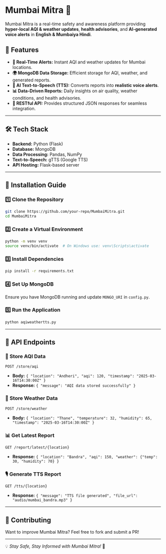 # Mumbai Mitra 🚀

Mumbai Mitra is a real-time safety and awareness platform providing **hyper-local AQI & weather updates**, **health advisories**, and **AI-generated voice alerts** in **English & Mumbaiya Hindi**.

## 🌟 Features
- **📡 Real-Time Alerts:** Instant AQI and weather updates for Mumbai locations.
- **🌍 MongoDB Data Storage:** Efficient storage for AQI, weather, and generated reports.
- **📢 AI Text-to-Speech (TTS):** Converts reports into **realistic voice alerts**.
- **📊 Data-Driven Reports:** Daily insights on air quality, weather conditions, and health advisories.
- **🔗 RESTful API:** Provides structured JSON responses for seamless integration.

---

## 🛠 Tech Stack
- **Backend:** Python (Flask)
- **Database:** MongoDB
- **Data Processing:** Pandas, NumPy
- **Text-to-Speech:** gTTS (Google TTS)
- **API Hosting:** Flask-based server

---

## 🚀 Installation Guide

### 1️⃣ Clone the Repository
```bash
git clone https://github.com/your-repo/MumbaiMitra.git
cd MumbaiMitra
```

### 2️⃣ Create a Virtual Environment
```bash
python -m venv venv
source venv/bin/activate  # On Windows use: venv\Scripts\activate
```

### 3️⃣ Install Dependencies
```bash
pip install -r requirements.txt
```

### 4️⃣ Set Up MongoDB
Ensure you have MongoDB running and update `MONGO_URI` in `config.py`.

### 5️⃣ Run the Application
```bash
python aqiweathertts.py
```

---

## 📡 API Endpoints

### 📝 Store AQI Data
```http
POST /store/aqi
```
- **Body:** `{ "location": "Andheri", "aqi": 120, "timestamp": "2025-03-16T14:30:00Z" }`
- **Response:** `{ "message": "AQI data stored successfully" }`

### 📝 Store Weather Data
```http
POST /store/weather
```
- **Body:** `{ "location": "Thane", "temperature": 32, "humidity": 65, "timestamp": "2025-03-16T14:30:00Z" }`

### 📊 Get Latest Report
```http
GET /report/latest/{location}
```
- **Response:** `{ "location": "Bandra", "aqi": 150, "weather": {"temp": 30, "humidity": 70} }`

### 🎙 Generate TTS Report
```http
GET /tts/{location}
```
- **Response:** `{ "message": "TTS file generated", "file_url": "audio/mumbai_bandra.mp3" }`

---

## 🤝 Contributing
Want to improve Mumbai Mitra? Feel free to fork and submit a PR!

---

💡 *Stay Safe, Stay Informed with Mumbai Mitra!* 🚀

